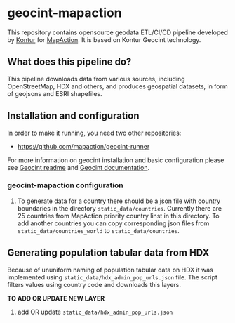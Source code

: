 # geocint-mapaction

This repository contains opensource geodata ETL/CI/CD pipeline developed by [Kontur](https://www.kontur.io/about/) for [MapAction](http://mapaction.org). 
It is based on Kontur Geocint technology.

## What does this pipeline do?

This pipeline downloads data from various sources, including OpenStreetMap, HDX and others, and produces geospatial datasets, in form of geojsons and ESRI shapefiles.

## Installation and configuration

In order to make it running, you need two other repositories:

* https://github.com/mapaction/geocint-runner

For more information on geocint installation and basic configuration please see [Geocint readme](https://github.com/mapaction/geocint-runner/blob/main/README.md) and [Geocint documentation](https://github.com/mapaction/geocint-runner/blob/main/DOCUMENTATION.md).

### geocint-mapaction configuration

1. To generate data for a country there should be a json file with country boundaries in the directory `static_data/countries`.
Currently there are 25 countries from MapAction priority country linst in this directory. 
To add another countries you can copy corresponding json files from `static_data/countries_world` to `static_data/countries`.

## Generating population tabular data from HDX

Because of ununiform naming of population tabular data on HDX it was implemented using `static_data/hdx_admin_pop_urls.json` file.
The script filters values using country code and downloads this layers.

__TO ADD OR UPDATE NEW LAYER__

1. add OR update `static_data/hdx_admin_pop_urls.json`

